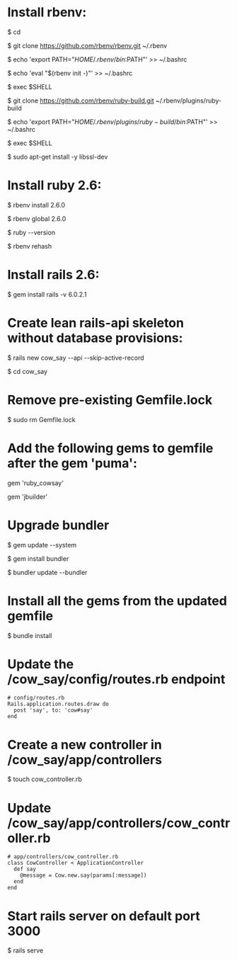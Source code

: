 # Install rbenv:

$ cd

$ git clone https://github.com/rbenv/rbenv.git ~/.rbenv

$ echo 'export PATH="$HOME/.rbenv/bin:$PATH"' >> ~/.bashrc

$ echo 'eval "$(rbenv init -)"' >> ~/.bashrc

$ exec $SHELL

$ git clone https://github.com/rbenv/ruby-build.git ~/.rbenv/plugins/ruby-build

$ echo 'export PATH="$HOME/.rbenv/plugins/ruby-build/bin:$PATH"' >> ~/.bashrc

$ exec $SHELL

$ sudo apt-get install -y libssl-dev

# Install ruby 2.6:

$ rbenv install 2.6.0

$ rbenv global 2.6.0

$ ruby --version

$ rbenv rehash

# Install rails 2.6:

$ gem install rails -v 6.0.2.1

# Create lean rails-api skeleton without database provisions:

$ rails new cow_say --api --skip-active-record

$ cd cow_say

# Remove pre-existing Gemfile.lock

$ sudo rm Gemfile.lock

# Add the following gems to gemfile after the gem 'puma':

gem 'ruby_cowsay'

gem 'jbuilder'

# Upgrade bundler

$ gem update --system

$ gem install bundler

$ bundler update --bundler

# Install all the gems from the updated gemfile

$ bundle install

# Update the /cow_say/config/routes.rb endpoint

    # config/routes.rb
    Rails.application.routes.draw do
      post 'say', to: 'cow#say'
    end

# Create a new controller in /cow_say/app/controllers

$ touch cow_controller.rb

# Update /cow_say/app/controllers/cow_controller.rb

    # app/controllers/cow_controller.rb
    class CowController < ApplicationController
      def say
        @message = Cow.new.say(params[:message])
      end
    end

# Start rails server on default port 3000

$ rails serve
